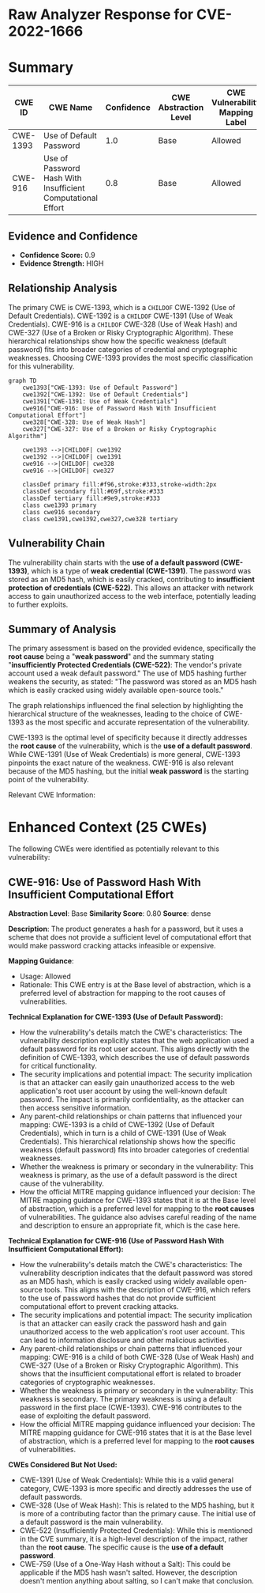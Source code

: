 # Raw Analyzer Response for CVE-2022-1666

# Summary
| CWE ID | CWE Name | Confidence | CWE Abstraction Level | CWE Vulnerability Mapping Label | CWE-Vulnerability Mapping Notes |
|---|---|---|---|---|---|
| CWE-1393 | Use of Default Password | 1.0 | Base | Allowed | Primary CWE |
| CWE-916 | Use of Password Hash With Insufficient Computational Effort | 0.8 | Base | Allowed | Secondary Candidate |

## Evidence and Confidence

*   **Confidence Score:** 0.9
*   **Evidence Strength:** HIGH

## Relationship Analysis
The primary CWE is CWE-1393, which is a `CHILDOF` CWE-1392 (Use of Default Credentials). CWE-1392 is a `CHILDOF` CWE-1391 (Use of Weak Credentials). CWE-916 is a `CHILDOF` CWE-328 (Use of Weak Hash) and CWE-327 (Use of a Broken or Risky Cryptographic Algorithm). These hierarchical relationships show how the specific weakness (default password) fits into broader categories of credential and cryptographic weaknesses. Choosing CWE-1393 provides the most specific classification for this vulnerability.

```mermaid
graph TD
    cwe1393["CWE-1393: Use of Default Password"]
    cwe1392["CWE-1392: Use of Default Credentials"]
    cwe1391["CWE-1391: Use of Weak Credentials"]
    cwe916["CWE-916: Use of Password Hash With Insufficient Computational Effort"]
    cwe328["CWE-328: Use of Weak Hash"]
    cwe327["CWE-327: Use of a Broken or Risky Cryptographic Algorithm"]

    cwe1393 -->|CHILDOF| cwe1392
    cwe1392 -->|CHILDOF| cwe1391
    cwe916 -->|CHILDOF| cwe328
    cwe916 -->|CHILDOF| cwe327
    
    classDef primary fill:#f96,stroke:#333,stroke-width:2px
    classDef secondary fill:#69f,stroke:#333
    classDef tertiary fill:#9e9,stroke:#333
    class cwe1393 primary
    class cwe916 secondary
    class cwe1391,cwe1392,cwe327,cwe328 tertiary
```

## Vulnerability Chain
The vulnerability chain starts with the **use of a default password (CWE-1393)**, which is a type of **weak credential (CWE-1391)**. The password was stored as an MD5 hash, which is easily cracked, contributing to **insufficient protection of credentials (CWE-522)**. This allows an attacker with network access to gain unauthorized access to the web interface, potentially leading to further exploits.

## Summary of Analysis
The primary assessment is based on the provided evidence, specifically the **root cause** being a "**weak password**" and the summary stating "**insufficiently Protected Credentials (CWE-522)**: The vendor's private account used a weak default password." The use of MD5 hashing further weakens the security, as stated: "The password was stored as an MD5 hash which is easily cracked using widely available open-source tools."

The graph relationships influenced the final selection by highlighting the hierarchical structure of the weaknesses, leading to the choice of CWE-1393 as the most specific and accurate representation of the vulnerability.

CWE-1393 is the optimal level of specificity because it directly addresses the **root cause** of the vulnerability, which is the **use of a default password**. While CWE-1391 (Use of Weak Credentials) is more general, CWE-1393 pinpoints the exact nature of the weakness. CWE-916 is also relevant because of the MD5 hashing, but the initial **weak password** is the starting point of the vulnerability.

Relevant CWE Information:

# Enhanced Context (25 CWEs)
The following CWEs were identified as potentially relevant to this vulnerability:

## CWE-916: Use of Password Hash With Insufficient Computational Effort
**Abstraction Level**: Base
**Similarity Score**: 0.80
**Source**: dense

**Description**:
The product generates a hash for a password, but it uses a scheme that does not provide a sufficient level of computational effort that would make password cracking attacks infeasible or expensive.

**Mapping Guidance**:
- Usage: Allowed
- Rationale: This CWE entry is at the Base level of abstraction, which is a preferred level of abstraction for mapping to the root causes of vulnerabilities.

**Technical Explanation for CWE-1393 (Use of Default Password):**

*   How the vulnerability's details match the CWE's characteristics: The vulnerability description explicitly states that the web application used a default password for its root user account. This aligns directly with the definition of CWE-1393, which describes the use of default passwords for critical functionality.
*   The security implications and potential impact: The security implication is that an attacker can easily gain unauthorized access to the web application's root user account by using the well-known default password. The impact is primarily confidentiality, as the attacker can then access sensitive information.
*   Any parent-child relationships or chain patterns that influenced your mapping: CWE-1393 is a child of CWE-1392 (Use of Default Credentials), which in turn is a child of CWE-1391 (Use of Weak Credentials). This hierarchical relationship shows how the specific weakness (default password) fits into broader categories of credential weaknesses.
*   Whether the weakness is primary or secondary in the vulnerability: This weakness is primary, as the use of a default password is the direct cause of the vulnerability.
*   How the official MITRE mapping guidance influenced your decision: The MITRE mapping guidance for CWE-1393 states that it is at the Base level of abstraction, which is a preferred level for mapping to the **root causes** of vulnerabilities. The guidance also advises careful reading of the name and description to ensure an appropriate fit, which is the case here.

**Technical Explanation for CWE-916 (Use of Password Hash With Insufficient Computational Effort):**

*   How the vulnerability's details match the CWE's characteristics: The vulnerability description indicates that the default password was stored as an MD5 hash, which is easily cracked using widely available open-source tools. This aligns with the description of CWE-916, which refers to the use of password hashes that do not provide sufficient computational effort to prevent cracking attacks.
*   The security implications and potential impact: The security implication is that an attacker can easily crack the password hash and gain unauthorized access to the web application's root user account. This can lead to information disclosure and other malicious activities.
*   Any parent-child relationships or chain patterns that influenced your mapping: CWE-916 is a child of both CWE-328 (Use of Weak Hash) and CWE-327 (Use of a Broken or Risky Cryptographic Algorithm). This shows that the insufficient computational effort is related to broader categories of cryptographic weaknesses.
*   Whether the weakness is primary or secondary in the vulnerability: This weakness is secondary. The primary weakness is using a default password in the first place (CWE-1393). CWE-916 contributes to the ease of exploiting the default password.
*   How the official MITRE mapping guidance influenced your decision: The MITRE mapping guidance for CWE-916 states that it is at the Base level of abstraction, which is a preferred level for mapping to the **root causes** of vulnerabilities.

**CWEs Considered But Not Used:**

*   CWE-1391 (Use of Weak Credentials): While this is a valid general category, CWE-1393 is more specific and directly addresses the use of default passwords.
*   CWE-328 (Use of Weak Hash): This is related to the MD5 hashing, but it is more of a contributing factor than the primary cause. The initial use of a default password is the main vulnerability.
*   CWE-522 (Insufficiently Protected Credentials): While this is mentioned in the CVE summary, it is a high-level description of the impact, rather than the **root cause**. The specific cause is the **use of a default password**.
*   CWE-759 (Use of a One-Way Hash without a Salt): This could be applicable if the MD5 hash wasn't salted. However, the description doesn't mention anything about salting, so I can't make that conclusion.